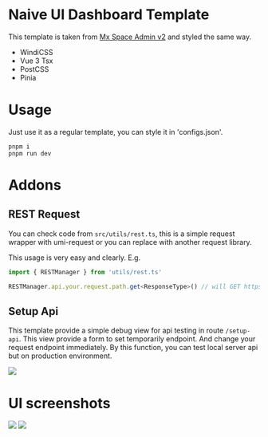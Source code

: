 # Naive UI Dashboard Template

This template is taken from [Mx Space Admin v2](https://github.com/mx-space/mx-admin) and styled the same way.

- WindiCSS
- Vue 3 Tsx
- PostCSS
- Pinia

# Usage

Just use it as a regular template, you can style it in 'configs.json'.

```
pnpm i
pnpm run dev
```

# Addons

## REST Request

You can check code from `src/utils/rest.ts`, this is a simple request wrapper with umi-request or you can replace with another request library.

This usage is very easy and clearly. E.g.

```ts
import { RESTManager } from 'utils/rest.ts'

RESTManager.api.your.request.path.get<ResponseType>() // will GET https://endpoint/your/request/path
```

## Setup Api

This template provide a simple debug view for api testing in route `/setup-api`. This view provide a form to set temporarily endpoint. And change your request endpoint immediately. By this function, you can test local server api but on production environment.

![](https://cdn.jsdelivr.net/gh/Innei/fancy@master/2022/0706212514.png)


# UI screenshots

![](https://cdn.jsdelivr.net/gh/Innei/fancy@master/2021/0623195639.png)
![](https://cdn.jsdelivr.net/gh/Innei/fancy@master/2021/0623195623.png)
